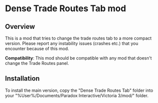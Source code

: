 # Dense Trade Routes Tab mod

## Overview

This is a mod that tries to change the trade routes tab to a more compact version. Please report any instability issues (crashes etc.) that you encounter because of this mod.

**Compatibility**: This mod should be compatible with any mod that doesn't change the Trade Routes panel.

## Installation

To install the main version, copy the "Dense Trade Routes Tab" folder into your "%User%/Documents/Paradox Interactive/Victoria 3/mod/" folder.
